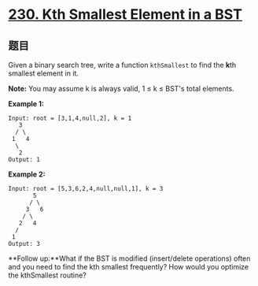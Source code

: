 # [230. Kth Smallest Element in a BST](https://leetcode.com/problems/kth-smallest-element-in-a-bst/)


## 题目

Given a binary search tree, write a function `kthSmallest` to find the **k**th smallest element in it.

**Note:** You may assume k is always valid, 1 ≤ k ≤ BST's total elements.

**Example 1:**

    Input: root = [3,1,4,null,2], k = 1
       3
      / \
     1   4
      \
       2
    Output: 1

**Example 2:**

    Input: root = [5,3,6,2,4,null,null,1], k = 3
           5
          / \
         3   6
        / \
       2   4
      /
     1
    Output: 3

**Follow up:**What if the BST is modified (insert/delete operations) often and you need to find the kth smallest frequently? How would you optimize the kthSmallest routine?